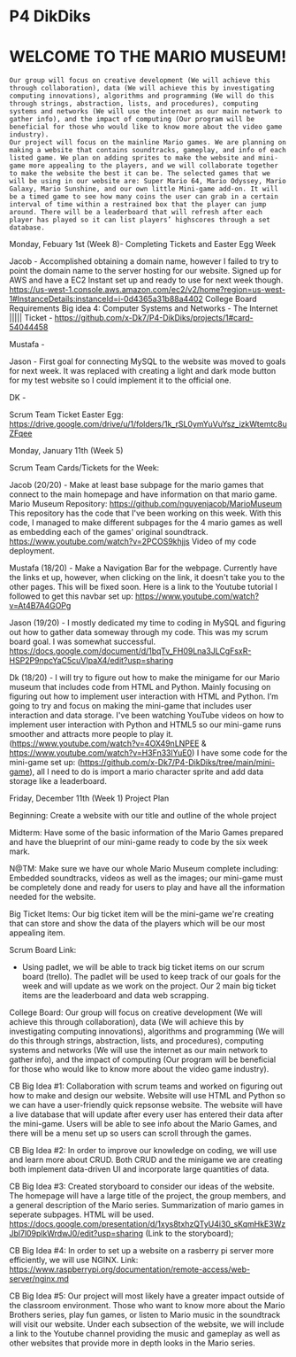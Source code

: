 # P4 DikDiks
   # WELCOME TO THE MARIO MUSEUM!
    Our group will focus on creative development (We will achieve this through collaboration), data (We will achieve this by investigating computing innovations), algorithms and programming (We will do this through strings, abstraction, lists, and procedures), computing systems and networks (We will use the internet as our main network to gather info), and the impact of computing (Our program will be beneficial for those who would like to know more about the video game industry). 
    Our project will focus on the mainline Mario games. We are planning on making a website that contains soundtracks, gameplay, and info of each listed game. We plan on adding sprites to make the website and mini-game more appealing to the players, and we will collaborate together to make the website the best it can be. The selected games that we will be using in our website are: Super Mario 64, Mario Odyssey, Mario Galaxy, Mario Sunshine, and our own little Mini-game add-on. It will be a timed game to see how many coins the user can grab in a certain interval of time within a restrained box that the player can jump around. There will be a leaderboard that will refresh after each player has played so it can list players’ highscores through a set database.

Monday, Febuary 1st (Week 8)- Completing Tickets and Easter Egg Week
   
   Jacob - Accomplished obtaining a domain name, however I failed to try to point the domain name to the server hosting for our website. Signed up for AWS and have a EC2 Instant set up and ready to use for next week though. https://us-west-1.console.aws.amazon.com/ec2/v2/home?region=us-west-1#InstanceDetails:instanceId=i-0d4365a31b88a4402
College Board Requirements Big idea 4: Computer Systems and Networks - The Internet |||||
    Ticket - https://github.com/x-Dk7/P4-DikDiks/projects/1#card-54044458

   Mustafa - 
  
   Jason - First goal for connecting MySQL to the website was moved to goals for next week. It was replaced with creating a light and dark mode button for my test website so I could implement it to the official one. 
  
   DK - 

Scrum Team Ticket Easter Egg:
https://drive.google.com/drive/u/1/folders/1k_rSL0ymYuVuYsz_izkWtemtc8uZFqee

Monday, January 11th (Week 5)

Scrum Team Cards/Tickets for the Week:

   Jacob (20/20) - Make at least base subpage for the mario games that connect to the main homepage and have information on that mario game. Mario Museum Repository: https://github.com/nguyenjacob/MarioMuseum This repository has the code that I've been working on this week. With this code, I managed to make different subpages for the 4 mario games as well as embedding each of the games' original soundtrack. https://www.youtube.com/watch?v=2PCOS9khjjs Video of my code deployment.
   
   Mustafa (18/20) - Make a Navigation Bar for the webpage. Currently have the links et up, however, when clicking on the link, it doesn't take you to the other pages. This will be fixed soon. Here is a link to the Youtube tutorial I followed to get this navbar set up: https://www.youtube.com/watch?v=At4B7A4GOPg
   
   Jason (19/20) - I mostly dedicated my time to coding in MySQL and figuring out how to gather data someway through my code. This was my scrum board goal. I was somewhat successful.  https://docs.google.com/document/d/1bqTv_FH09Lna3JLCgFsxR-HSP2P9npcYaC5cuVIpaX4/edit?usp=sharing
   
   Dk (18/20) - I will try to figure out how to make the minigame for our Mario museum that includes code from HTML and Python. Mainly focusing on figuring out how to implement user interaction with HTML and Python. I’m going to try and focus on making the mini-game that includes user interaction and data storage. I've been watching YouTube videos on how to implement user interaction with Python and HTML5 so our mini-game runs smoother and attracts more people to play it. (https://www.youtube.com/watch?v=4OX49nLNPEE & https://www.youtube.com/watch?v=H3Fn33lYuE0) I have some code for the mini-game set up: (https://github.com/x-Dk7/P4-DikDiks/tree/main/mini-game), all I need to do is import a mario character sprite and add data storage like a leaderboard.

Friday, December 11th (Week 1)
Project Plan
   
   Beginning: Create a website with our title and outline of the whole project
   
   Midterm: Have some of the basic information of the Mario Games prepared and have the blueprint of our mini-game ready to code by the six week mark.
   
   N@TM: Make sure we have our whole Mario Museum complete including: Embedded soundtracks, videos as well as the images; our mini-game must be completely done and ready for users to play and have all the information needed for the website.
   
   Big Ticket Items: Our big ticket item will be the mini-game we're creating that can store and show the data of the players which will be our most appealing item.
   
   Scrum Board Link:
   - Using padlet, we will be able to track big ticket items on our scrum board (trello). The padlet will be used to keep track of our goals for the week and will update as we work on the project. Our 2 main big ticket items are the leaderboard and data web scrapping.
   
   College Board: Our group will focus on creative development (We will achieve this through collaboration), data (We will achieve this by investigating computing innovations), algorithms and programming (We will do this through strings, abstraction, lists, and procedures), computing systems and networks (We will use the internet as our main network to gather info), and the impact of computing (Our program will be beneficial for those who would like to know more about the video game industry).
   
   CB Big Idea #1: Collaboration with scrum teams and worked on figuring out how to make and design our website. Website will use HTML and Python so we can have a user-friendly quick repsonse website. The website will have a live database that will update after every user has entered their data after the mini-game. Users will be able to see info about the Mario Games, and there will be a menu set up so users can scroll through the games.
   
   CB Big Idea #2: In order to improve our knowledge on coding, we will use and learn more about CRUD. Both CRUD and the minigame we are creating both implement data-driven UI and incorporate large quantities of data.
   
   CB Big Idea #3: Created storyboard to consider our ideas of the website. The homepage will have a large title of the project, the group members, and a general description of the Mario series. Summarization of mario games in seperate subpages. HTML will be used. https://docs.google.com/presentation/d/1xys8txhzQTyU4i30_sKqmHkE3WzJbl7l09plkWrdwJ0/edit?usp=sharing (Link to the storyboard);
   
   CB Big Idea #4: In order to set up a website on a rasberry pi server more efficiently, we will use NGINX. Link: https://www.raspberrypi.org/documentation/remote-access/web-server/nginx.md
   
   CB Big Idea #5: Our project will most likely have a greater impact outside of the classroom environment. Those who want to know more about the Mario Brothers series, play fun games, or listen to Mario music in the soundtrack will visit our website. Under each subsection of the website, we will include a link to the Youtube channel providing the music and gameplay as well as other websites that provide more in depth looks in the Mario series.
